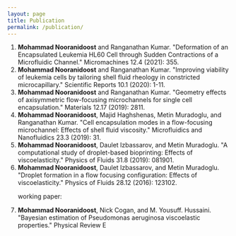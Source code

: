 ```yaml
---
layout: page
title: Publication
permalink: /publication/
---
```


<ol>
<li><b>Mohammad Nooranidoost</b> and Ranganathan Kumar. "Deformation of an Encapsulated Leukemia HL60 Cell through Sudden Contractions of a Microfluidic Channel." Micromachines 12.4 (2021): 355.</li>

<li><b>Mohammad Nooranidoost</b> and Ranganathan Kumar. "Improving viability of leukemia cells by tailoring shell fluid rheology in constricted microcapillary." Scientific Reports 10.1 (2020): 1-11.</li>

<li><b>Mohammad Nooranidoost</b> and Ranganathan Kumar. "Geometry effects of axisymmetric flow-focusing microchannels for single cell encapsulation." Materials 12.17 (2019): 2811.</li>

<li><b>Mohammad Nooranidoost</b>, Majid Haghshenas, Metin Muradoglu, and Ranganathan Kumar. "Cell encapsulation modes in a flow-focusing microchannel: Effects of shell fluid viscosity." Microfluidics and Nanofluidics 23.3 (2019): 31.</li>
  
<li><b>Mohammad Nooranidoost</b>, Daulet Izbassarov, and Metin Muradoglu. "A computational study of droplet-based bioprinting: Effects of viscoelasticity." Physics of Fluids 31.8 (2019): 081901.</li>
  
<li><b>Mohammad Nooranidoost</b>, Daulet Izbassarov, and Metin Muradoglu. "Droplet formation in a flow focusing configuration: Effects of viscoelasticity." Physics of Fluids 28.12 (2016): 123102.</li>  
<p>  
working paper:
<li><b>Mohammad Nooranidoost</b>, Nick Cogan, and M. Yousuff. Hussaini. "Bayesian estimation of Pseudomonas aeruginosa viscoelastic properties." Physical Review E </li> 
</p>
  
  
</ol>











